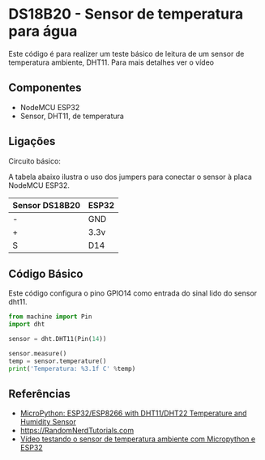 # DS18B20 - Sensor de temperatura para água  

Este código é para realizer um teste básico de leitura de um sensor de temperatura ambiente, DHT11. Para mais detalhes ver o vídeo  

## Componentes 
* NodeMCU ESP32 
* Sensor, DHT11, de temperatura  



## Ligações 

Circuito básico: 


A tabela abaixo ilustra o uso dos jumpers para conectar o sensor à placa NodeMCU ESP32. 

| Sensor DS18B20 | ESP32 |
| --------------- | --------------- | 
| -  | GND  | 
|  + | 3.3v | 
| S  | D14 | 

## Código Básico 

Este código configura o pino GPIO14 como entrada do sinal lido do sensor dht11. 

```python 
from machine import Pin
import dht

sensor = dht.DHT11(Pin(14))

sensor.measure()
temp = sensor.temperature()
print('Temperatura: %3.1f C' %temp)


```
 
## Referências 
* [MicroPython: ESP32/ESP8266 with DHT11/DHT22 Temperature and Humidity Sensor](https://randomnerdtutorials.com/esp32-esp8266-dht11-dht22-micropython-temperature-humidity-sensor/)
* https://RandomNerdTutorials.com 
* [Vídeo testando o sensor de temperatura ambiente com Micropython e ESP32]() 
